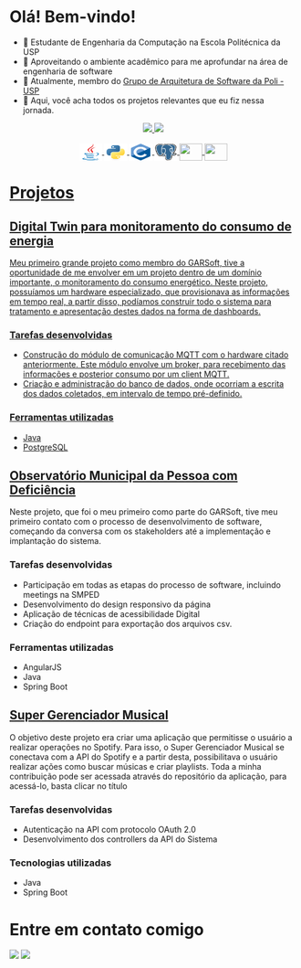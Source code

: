 # Olá! Bem-vindo!

- 🔭 Estudante de Engenharia da Computação na Escola Politécnica da USP
- 📖 Aproveitando o ambiente acadêmico para me aprofundar na área de engenharia de software
- 📖 Atualmente, membro do [Grupo de Arquitetura de Software da Poli - USP](https://www.linkedin.com/company/garsoft)
- 💬 Aqui, você acha todos os projetos relevantes que eu fiz nessa jornada.

<div style="margin-bottom: 15px;" align="center">
  <a href="https://github.com/henriquepaes1">
  <img height="180em" src="https://github-readme-stats.vercel.app/api?username=henriquepaes1&show_icons=true&border_color=ffffff&theme=tokyonight&include_all_commits=true&count_private=true"/>
    <img height="180em" src="[https://github-readme-stats.vercel.app/api?](https://github-readme-stats.vercel.app/api/top-langs/username=henriquepaes1"/>
 <div style="margin:0 auto;" align="center"><br>
   <img align="center" alt="hen-java" height="30" width="40" src="https://raw.githubusercontent.com/devicons/devicon/master/icons/java/java-original.svg">
   
  <img align="center" alt="hen-Python" height="30" width="40" src="https://raw.githubusercontent.com/devicons/devicon/master/icons/python/python-original.svg">
   
  <img align="center" alt="hen-C" height="30" width="40" src="https://raw.githubusercontent.com/devicons/devicon/master/icons/c/c-original.svg">

   <img align="center" alt="hen-postgres" height="30" width="40" src="https://raw.githubusercontent.com/devicons/devicon/master/icons/postgresql/postgresql-original.svg">

   <img align="center" height="30" width="40" src="https://cdn.jsdelivr.net/gh/devicons/devicon/icons/angularjs/angularjs-original.svg" />
   
   <img align="center" height="30" width="40" src="https://cdn.jsdelivr.net/gh/devicons/devicon/icons/googlecloud/googlecloud-original.svg" />
   </div> 
</div> 
  
# Projetos

  ## Digital Twin para monitoramento do consumo de energia
  Meu primeiro grande projeto como membro do GARSoft, tive a oportunidade de me envolver em um projeto dentro de um domínio importante, o monitoramento do consumo energético. Neste projeto, possuíamos um hardware especializado, que provisionava as informações em tempo real, a partir disso, podíamos construir todo o sistema para tratamento e apresentação destes dados na forma de dashboards.
  
  ### Tarefas desenvolvidas
  - Construção do módulo de comunicação MQTT com o hardware citado anteriormente. Este módulo envolve um broker, para recebimento das informações e posterior consumo por um client MQTT.
  - Criação e administração do banco de dados, onde ocorriam a escrita dos dados coletados, em intervalo de tempo pré-definido. 
  
  ### Ferramentas utilizadas 
  - Java
  - PostgreSQL
  
  ## [Observatório Municipal da Pessoa com Deficiência](https://observatorio.smped.prefeitura.sp.gov.br/)
  Neste projeto, que foi o meu primeiro como parte do GARSoft, tive meu primeiro contato com o processo de desenvolvimento de software, começando da conversa com os stakeholders até a implementação e implantação do sistema.
  
  ### Tarefas desenvolvidas
  - Participação em todas as etapas do processo de software, incluindo meetings na SMPED
  - Desenvolvimento do design responsivo da página
  - Aplicação de técnicas de acessibilidade Digital
  - Criação do endpoint para exportação dos arquivos csv.
  
  ### Ferramentas utilizadas
  - AngularJS
  - Java
  - Spring Boot
  
  ## [Super Gerenciador Musical](https://github.com/projetomac0321/SuperGerenciadorMusical)
  O objetivo deste projeto era criar uma aplicação que permitisse o usuário a realizar operações no Spotify. Para isso, o Super Gerenciador Musical se conectava com a API do Spotify e a partir desta, possibilitava o usuário realizar ações como buscar músicas e criar playlists. Toda a minha contribuição pode ser acessada através do repositório da aplicação, para acessá-lo, basta clicar no título
  
  ### Tarefas desenvolvidas
  - Autenticação na API com protocolo OAuth 2.0
  - Desenvolvimento dos controllers da API do Sistema
  
  ### Tecnologias utilizadas
  - Java
  - Spring Boot
  
  
# Entre em contato comigo 
  
<div>
<a href=https://www.linkedin.com/in/henriquepaes1/" target="_blank"><img src="https://img.shields.io/badge/-LinkedIn-%230077B5?style=for-the-badge&logo=linkedin&logoColor=white" target="_blank"></a> 
<a href = "mailto:hpaesdesouza@gmail.com"><img src="https://img.shields.io/badge/-Gmail-%23333?style=for-the-badge&logo=gmail&logoColor=white" target="_blank"></a>
</div>
 
